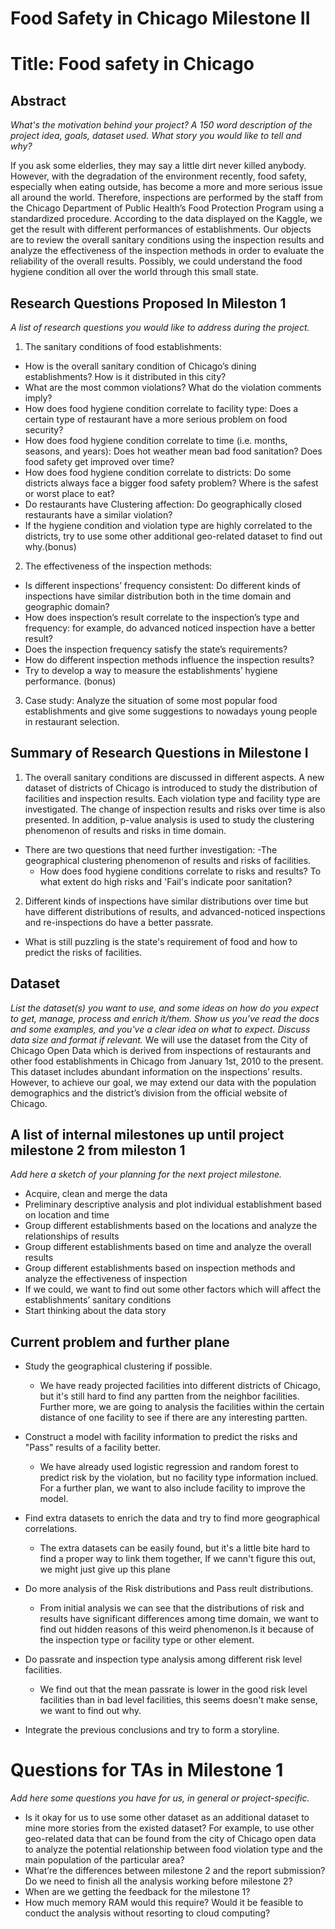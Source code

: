 # Food Safety in Chicago Milestone II



# Title: Food safety in Chicago


 
## Abstract
*What's the motivation behind your project? A 150 word description of the project idea, goals, dataset used. What story you would like to tell and why?*

If you ask some elderlies, they may say a little dirt never killed anybody. However, with the degradation of the environment recently, food safety, especially when eating outside, has become a more and more serious issue all around the world. Therefore, inspections are performed by the staff from the Chicago Department of Public Health’s Food Protection Program using a standardized procedure.  According to the data displayed on the Kaggle, we get the result with different performances of establishments. Our objects are to review the overall sanitary conditions using the inspection results and analyze the effectiveness of the inspection methods in order to evaluate the reliability of the overall results. Possibly, we could understand the food hygiene condition all over the world through this small state. 
 
## Research Questions Proposed In Mileston 1

*A list of research questions you would like to address during the project.*

1. The sanitary conditions of food establishments:
- How is the overall sanitary condition of Chicago’s dining establishments? How is it distributed in this city?
- What are the most common violations? What do the violation comments imply?
- How does food hygiene condition correlate to facility type: Does a certain type of restaurant have a more serious problem on food security?
- How does food hygiene condition correlate to time (i.e. months, seasons, and years): Does hot weather mean bad food sanitation? Does food safety get improved over time?
- How does food hygiene condition correlate to districts: Do some districts always face a bigger food safety problem? Where is the safest or worst place to eat?
- Do restaurants have Clustering affection: Do geographically closed restaurants have a similar violation?
- If the hygiene condition and violation type are highly correlated to the districts, try to use some other additional geo-related dataset to find out why.(bonus)
 
2. The effectiveness of the inspection methods:
- Is different inspections’ frequency consistent: Do different kinds of inspections have similar distribution both in the time domain and geographic domain?
- How does inspection’s result correlate to the inspection’s type and frequency: for example, do advanced noticed inspection have a better result?
- Does the inspection frequency satisfy the state’s requirements?
- How do different inspection methods influence the inspection results?
- Try to develop a way to measure the establishments’ hygiene performance. (bonus)
3. Case study:
Analyze the situation of some most popular food establishments and give some suggestions to nowadays young people in restaurant selection.
## Summary of Research Questions in Milestone I

1. The overall sanitary conditions are discussed in different aspects. A new dataset of districts of Chicago is introduced to study the distribution of facilities and inspection results. Each violation type and facility type are investigated. The change of inspection results and risks over time is also presented. In addition, p-value analysis is used to study the clustering phenomenon of results and risks in time domain.
- There are two questions that need further investigation:
    -The geographical clustering phenomenon of results and risks of facilities. 
    - How does food hygiene conditions correlate to risks and results? To what extent do high risks and 'Fail's indicate poor sanitation?
    
    
2. Different kinds of inspections have similar distributions over time but have different distributions of results, and advanced-noticed inspections and re-inspections do have a better passrate. 

- What is still puzzling is the state's requirement of food and how to predict the risks of facilities.
   

## Dataset
*List the dataset(s) you want to use, and some ideas on how do you expect to get, manage, process and enrich it/them. Show us you've read the docs and some examples, and you've a clear idea on what to expect. Discuss data size and format if relevant.*
We will use the dataset from the City of Chicago Open Data which is derived from inspections of restaurants and other food establishments in Chicago from January 1st, 2010 to the present. This dataset includes abundant information on the inspections’ results. However, to achieve our goal, we may extend our data with the population demographics and the district’s division from the official website of Chicago.


 
## A list of internal milestones up until project milestone 2 from mileston 1
*Add here a sketch of your planning for the next project milestone.*
- Acquire, clean and merge the data
- Preliminary descriptive analysis and plot individual establishment based on location and time
- Group different establishments based on the locations and analyze the relationships of results
- Group different establishments based on time and analyze the overall results
- Group different establishments based on inspection methods and analyze the effectiveness of inspection
- If we could, we want to find out some other factors which will affect the establishments’ sanitary conditions 
- Start thinking about the data story

## Current problem and further plane

- Study the geographical clustering if possible.
    - We have ready projected facilities into different districts of Chicago, but it's still hard to find any partten from the neighbor facilities. Further more, we are going to analysis the facilities within the certain distance of one facility to see if there are any interesting partten.
    
- Construct a model with facility information to predict the risks and "Pass" results of a facility better.
    - We have already used logistic regression and random forest to predict risk by the violation, but no facility type information inclued. For a further plan, we want to also include facility to improve the model.
      
- Find extra datasets to enrich the data and try to find more geographical correlations.
    - The extra datasets can be easily found, but it's a little bite hard to find a proper way to link them together, If we cann't figure this out, we might just give up this plane

- Do more analysis of the Risk distributions and Pass reult distributions.
    - From initial analysis we can see that the distributions of risk and results have significant differences among time domain, we want to find out hidden reasons of this weird phenomenon.Is it because of the inspection type or facility type or other element.

- Do passrate and inspection type analysis among different risk level facilities. 
    - We find out that the mean passrate is lower in the good risk level facilities than in bad level facilities, this seems doesn't make sense, we want to find out why.
- Integrate the previous conclusions and try to form a storyline.

 
# Questions for TAs in Milestone 1
*Add here some questions you have for us, in general or project-specific.*
- Is it okay for us to use some other dataset as an additional dataset to mine more stories from the existed dataset? For example, to use other geo-related data that can be found from the city of Chicago open data to analyze the potential relationship between food violation type and the main population of the particular area?
- What’re the differences between milestone 2 and the report submission? Do we need to finish all the analysis working before milestone 2?
- When are we getting the feedback for the milestone 1?
- How much memory RAM would this require? Would it be feasible to conduct the analysis without resorting to cloud computing?
 

